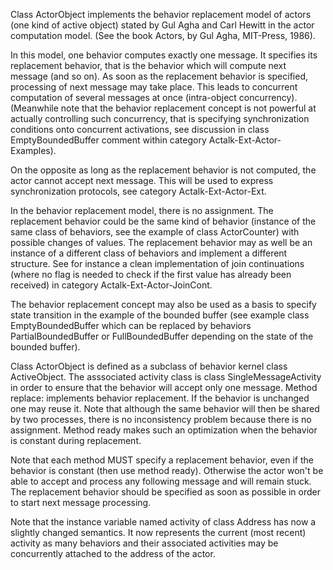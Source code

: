 Class ActorObject implements the behavior replacement model of actors (one kind of active object) stated by Gul Agha and Carl Hewitt in the actor computation model. (See the book Actors, by Gul Agha, MIT-Press, 1986).

In this model, one behavior computes exactly one message. It specifies its replacement behavior, that is the behavior which will compute next message (and so on). As soon as the replacement behavior is specified, processing of next message may take place. This leads to concurrent computation of several messages at once (intra-object concurrency).
(Meanwhile note that the behavior replacement concept is not powerful at actually controlling such concurrency, that is specifying synchronization conditions onto concurrent activations, see discussion in class EmptyBoundedBuffer comment within category Actalk-Ext-Actor-Examples).

On the opposite as long as the replacement behavior is not computed, the actor cannot accept next message. This will be used to express synchronization protocols, see category Actalk-Ext-Actor-Ext.

In the behavior replacement model, there is no assignment. The replacement behavior could be the same kind of behavior (instance of the same class of behaviors, see the example of class ActorCounter) with possible changes of values. The replacement behavior may as well be an instance of a different class of behaviors and implement a different structure. See for instance a clean implementation of join continuations (where no flag is needed to check if the first value has already been received) in category Actalk-Ext-Actor-JoinCont.

The behavior replacement concept may also be used as a basis to specify state transition in the example of the bounded buffer (see example class EmptyBoundedBuffer which can be replaced by behaviors PartialBoundedBuffer or FullBoundedBuffer depending on the state of the bounded buffer).

Class ActorObject is defined as a subclass of behavior kernel class ActiveObject.
The asssociated activity class is class SingleMessageActivity in order to ensure that the behavior will accept only one message.
Method replace: implements behavior replacement. If the behavior is unchanged one may reuse it.
Note that although the same behavior will then be shared by two processes, there is no inconsistency problem because there is no assignment. Method ready makes such an optimization when the behavior is constant during replacement.

Note that each method MUST specify a replacement behavior, even if the behavior is constant (then use method ready). Otherwise the actor won't be able to accept and process any following message and will remain stuck.
The replacement behavior should be specified as soon as possible in order to start next message processing.

Note that the instance variable named activity of class Address has now a slightly changed semantics.
It now represents the current (most recent) activity as many behaviors and their associated activities may be concurrently attached to the address of the actor.